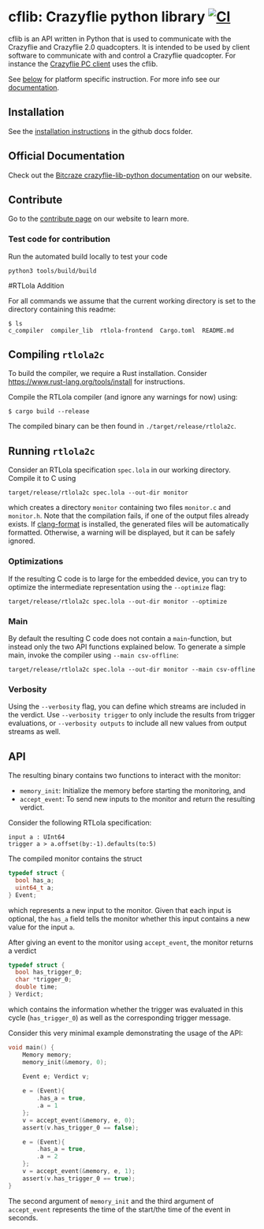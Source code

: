 # cflib: Crazyflie python library [![CI](https://github.com/bitcraze/crazyflie-lib-python/workflows/CI/badge.svg)](https://github.com/bitcraze/crazyflie-lib-python/actions)

cflib is an API written in Python that is used to communicate with the Crazyflie
and Crazyflie 2.0 quadcopters. It is intended to be used by client software to
communicate with and control a Crazyflie quadcopter. For instance the [Crazyflie PC client](https://www.github.com/bitcraze/crazyflie-clients-python)  uses the cflib.

See [below](#platform-notes) for platform specific instruction.
For more info see our [documentation](https://www.bitcraze.io/documentation/repository/crazyflie-lib-python/master/).

## Installation
See the [installation instructions](docs/installation/install.md) in the github docs folder.

## Official Documentation

Check out the [Bitcraze crazyflie-lib-python documentation](https://www.bitcraze.io/documentation/repository/crazyflie-lib-python/master/) on our website.

## Contribute
Go to the [contribute page](https://www.bitcraze.io/contribute/) on our website to learn more.

### Test code for contribution
Run the automated build locally to test your code

	python3 tools/build/build

#RTLola Addition

For all commands we assume that the current working directory is set to the directory containing this readme:
```
$ ls
c_compiler  compiler_lib  rtlola-frontend  Cargo.toml  README.md
```

## Compiling `rtlola2c`

To build the compiler, we require a Rust installation. Consider https://www.rust-lang.org/tools/install for instructions.

Compile the RTLola compiler (and ignore any warnings for now) using:
```
$ cargo build --release
```

The compiled binary can be then found in `./target/release/rtlola2c`.

## Running `rtlola2c`

Consider an RTLola specification `spec.lola` in our working directory. Compile it to C using

```
target/release/rtlola2c spec.lola --out-dir monitor
```

which creates a directory `monitor` containing two files `monitor.c` and `monitor.h`.
Note that the compilation fails, if one of the output files already exists.
If [clang-format](https://clang.llvm.org/docs/ClangFormat.html) is installed, the generated files will be automatically formatted.
Otherwise, a warning will be displayed, but it can be safely ignored.

### Optimizations

If the resulting C code is to large for the embedded device, you can try to optimize the intermediate representation using the `--optimize` flag:

```
target/release/rtlola2c spec.lola --out-dir monitor --optimize
```

### Main

By default the resulting C code does not contain a `main`-function, but instead only the two API functions explained below.
To generate a simple main, invoke the compiler using `--main csv-offline`:

```
target/release/rtlola2c spec.lola --out-dir monitor --main csv-offline
```

### Verbosity

Using the `--verbosity` flag, you can define which streams are included in the verdict.
Use `--verbosity trigger` to only include the results from trigger evaluations, or `--verbosity outputs` to include all new values from output streams as well.

## API

The resulting binary contains two functions to interact with the monitor:

- `memory_init`: Initialize the memory before starting the monitoring, and
- `accept_event`: To send new inputs to the monitor and return the resulting verdict.

Consider the following RTLola specification:
```
input a : UInt64
trigger a > a.offset(by:-1).defaults(to:5)
```
The compiled monitor contains the struct
```c
typedef struct {
  bool has_a;
  uint64_t a;
} Event;
```
which represents a new input to the monitor.
Given that each input is optional, the `has_a` field tells the monitor whether this input contains a new value for the input `a`.

After giving an event to the monitor using `accept_event`, the monitor returns a verdict
```c
typedef struct {
  bool has_trigger_0;
  char *trigger_0;
  double time;
} Verdict;
```
which contains the information whether the trigger was evaluated in this cycle (`has_trigger_0`) as well as the corresponding trigger message.

Consider this very minimal example demonstrating the usage of the API:
```c
void main() {
	Memory memory;
	memory_init(&memory, 0);

	Event e; Verdict v;
	
	e = (Event){
		.has_a = true,
		.a = 1
	};
	v = accept_event(&memory, e, 0);
	assert(v.has_trigger_0 == false);

	e = (Event){
		.has_a = true,
		.a = 2
	};
	v = accept_event(&memory, e, 1);
	assert(v.has_trigger_0 == true);
}
```
The second argument of `memory_init` and the third argument of `accept_event` represents the time of the start/the time of the event in seconds.
